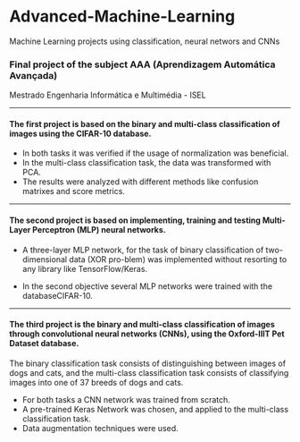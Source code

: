 # Advanced-Machine-Learning
Machine Learning projects using classification, neural networs and CNNs

### Final project of the subject AAA (Aprendizagem Automática Avançada)

Mestrado Engenharia Informática e Multimédia - ISEL

---

#### The first project is based on the binary and multi-class classification of images using the CIFAR-10 database.

* In both tasks it was verified if the usage of normalization was beneficial.
* In the multi-class classification task, the data was transformed with PCA.
* The results were analyzed with different methods like confusion matrixes and score metrics.

----

#### The second project is based on implementing, training and testing Multi-Layer Perceptron (MLP) neural networks.

* A three-layer MLP network, for the task of binary classification of two-dimensional data (XOR pro-blem) was implemented without
resorting to any library like TensorFlow/Keras.

* In the second objective several MLP networks were trained with the databaseCIFAR-10.

---

#### The third project is the binary and multi-class classification of images through convolutional neural networks (CNNs), using the Oxford-IIIT Pet Dataset database.

The binary classification task consists of distinguishing between images of dogs and cats, and
the multi-class classification task consists of classifying images into one of 37 breeds of dogs
and cats. 

* For both tasks a CNN network was trained from scratch.
* A pre-trained Keras Network was chosen, and applied to the multi-class classification task.
* Data augmentation techniques were used.

